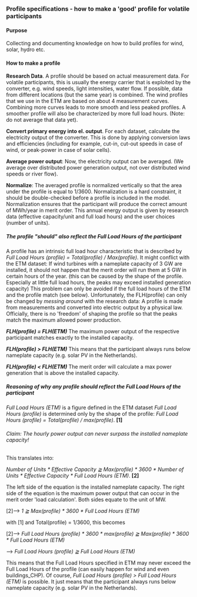 ### Profile specifications - how to make a 'good' profile for volatile participants

#### Purpose 
Collecting and documenting knowledge on how to build profiles for wind, solar, hydro etc. 
#### How to make a profile

**Research Data**. A profile should be based on actual measurement data. For volatile participants, this is usually the energy carrier that is exploited by the converter, e.g. wind speeds, light intensities, water flow. 
If possible, data from different locations (but the same year) is combined. The wind profiles that we use in the ETM are based on about 4 measurement curves. Combining more curves leads to more smooth and less peaked profiles. A smoother profile will also be characterized by more full load hours. 
(Note: do not average that data yet). 

**Convert primary energy into el. output**. For each dataset, calculate the electricity output of the converter. This is done by applying conversion laws and efficiencies  (including for example, cut-in, cut-out speeds in case of wind, or peak-power in case of solar cells). 

**Average power output**: Now, the electricity output can be averaged. (We average over distributed power generation output, not over distributed wind speeds or river flow). 

**Normalize**: The averaged profile is normalized vertically so that the area under the profile is equal to 1/3600. Normalization is a hard constraint, it should be double-checked before a profile is included in the model. 
Normalization ensures that the participant will produce the correct amount of MWh/year in merit order. This annual energy output is given by research data (effective capacity/unit and full load hours) and the user choices (number of units). 

##### The profile *"should"* also reflect the Full Load Hours of the participant 
A profile has an intrinsic full load hour characteristic that is described by 
*Full Load Hours (profile) = Total(profile) / Max(profile)*. 
It might conflict with the ETM dataset: If wind turbines with a nameplate capacity of 3 GW are installed, it should not happen that the merit order will run them at 5 GW in certain hours of the year. (this can be caused by the shape of the profile. Especially at little full load hours, the peaks may exceed installed generation capacity)
This problem can only be avoided if the full load hours of the ETM and the profile match (see below). 
Unfortunately, the FLH(profile) can only be changed by *messing around* with the research data: A profile is made from measurements and converted into electric output by a physical law. Officially, there is no 'freedom' of shaping the profile so that the peaks match the maximum allowed power production. 

***FLH(profile) = FLH(ETM)***
The maximum power output of the respective participant matches exactly to the installed capacity. 

***FLH(profile) > FLH(ETM)***
This means that the participant always runs below nameplate capacity (e.g. solar PV in the Netherlands).

***FLH(profile) < FLH(ETM)***
The merit order will calculate a max power generation that is above the installed capacity. 

##### Reasoning of why any profile should reflect the Full Load Hours of the participant
*Full Load Hours (ETM)* is a figure defined in the ETM dataset
*Full Load Hours (profile)* is determined only by the shape of the profile: 
*Full Load Hours (profile) = Total(profile) / max(profile)*.        **[1]**

###### Claim: The hourly power output can never surpass the installed nameplate capacity!
This translates into: 

*Number of Units * Effective Capacity ≧ Max(profile) * 3600 * Number of Units * Effective Capacity * Full Load Hours (ETM)*.         **[2]**

The left side of the equation is the installed nameplate capacity. The right side of the equation is the maximum power output that can occur in the merit order 'load calculation'. Both sides equate to the unit of MW. 

[2]--> *1 ≧ Max(profile) * 3600 * Full Load Hours (ETM)*

with [1] and Total(profile) = 1/3600, this becomes

[2]--> *Full Load Hours (profile) * 3600 * max(profile) ≧ Max(profile) * 3600 * Full Load Hours (ETM)*

--> *Full Load Hours (profile) ≧ Full Load Hours (ETM)*

This means that the Full Load Hours specified in ETM may never exceed the Full Load Hours of the profile (can easily happen for wind and even buildings_CHP). Of course, *Full Load Hours (profile) > Full Load Hours (ETM)* is possible. It just means that the participant always runs below nameplate capacity (e.g. solar PV in the Netherlands).
